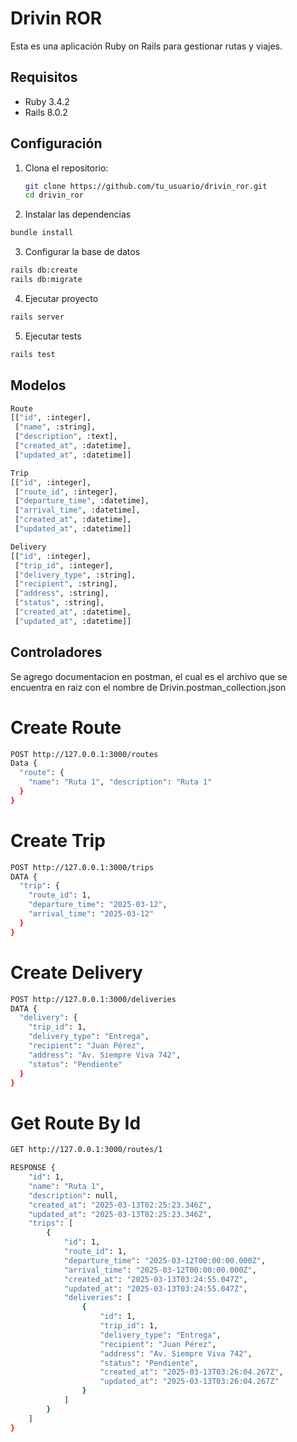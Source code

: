 # Drivin ROR

Esta es una aplicación Ruby on Rails para gestionar rutas y viajes.

## Requisitos

- Ruby 3.4.2
- Rails 8.0.2

## Configuración

1. Clona el repositorio:

   ```sh
   git clone https://github.com/tu_usuario/drivin_ror.git
   cd drivin_ror
   ```

2. Instalar las dependencias

```sh
bundle install
```

3. Configurar la base de datos

```sh
rails db:create
rails db:migrate
```

4. Ejecutar proyecto

```sh
rails server
```

5. Ejecutar tests

```sh
rails test
```

## Modelos

```sh
Route
[["id", :integer], 
 ["name", :string],
 ["description", :text],
 ["created_at", :datetime],
 ["updated_at", :datetime]]

Trip
[["id", :integer],
 ["route_id", :integer],
 ["departure_time", :datetime],
 ["arrival_time", :datetime],
 ["created_at", :datetime],
 ["updated_at", :datetime]]

Delivery
[["id", :integer],
 ["trip_id", :integer],
 ["delivery_type", :string],
 ["recipient", :string],
 ["address", :string],
 ["status", :string],
 ["created_at", :datetime],
 ["updated_at", :datetime]]
```


## Controladores

Se agrego documentacion en postman, el cual es el archivo que se encuentra en raiz con el nombre de Drivin.postman_collection.json

# Create Route

```sh
POST http://127.0.0.1:3000/routes
Data {
  "route": {
    "name": "Ruta 1", "description": "Ruta 1"
  }
}
```

# Create Trip

```sh
POST http://127.0.0.1:3000/trips
DATA {
  "trip": {
    "route_id": 1,
    "departure_time": "2025-03-12",
    "arrival_time": "2025-03-12"
  }
}
```

# Create Delivery

```sh
POST http://127.0.0.1:3000/deliveries
DATA {
  "delivery": {
    "trip_id": 1,
    "delivery_type": "Entrega",
    "recipient": "Juan Pérez",
    "address": "Av. Siempre Viva 742",
    "status": "Pendiente"
  }
}
```

# Get Route By Id

```sh
GET http://127.0.0.1:3000/routes/1

RESPONSE {
    "id": 1,
    "name": "Ruta 1",
    "description": null,
    "created_at": "2025-03-13T02:25:23.346Z",
    "updated_at": "2025-03-13T02:25:23.346Z",
    "trips": [
        {
            "id": 1,
            "route_id": 1,
            "departure_time": "2025-03-12T00:00:00.000Z",
            "arrival_time": "2025-03-12T00:00:00.000Z",
            "created_at": "2025-03-13T03:24:55.047Z",
            "updated_at": "2025-03-13T03:24:55.047Z",
            "deliveries": [
                {
                    "id": 1,
                    "trip_id": 1,
                    "delivery_type": "Entrega",
                    "recipient": "Juan Pérez",
                    "address": "Av. Siempre Viva 742",
                    "status": "Pendiente",
                    "created_at": "2025-03-13T03:26:04.267Z",
                    "updated_at": "2025-03-13T03:26:04.267Z"
                }
            ]
        }
    ]
}
```